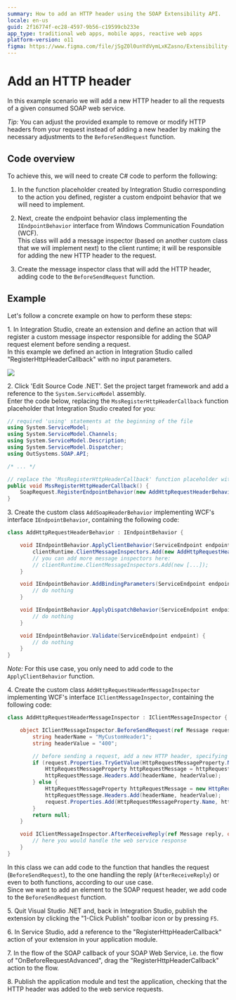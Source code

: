 ```yaml
---
summary: How to add an HTTP header using the SOAP Extensibility API.
locale: en-us
guid: 2f16774f-ec28-4597-9b56-c19599cb233e
app_type: traditional web apps, mobile apps, reactive web apps
platform-version: o11
figma: https://www.figma.com/file/jSgZ0l0unYdVymLxKZasno/Extensibility-and-Integration?type=design&node-id=418%3A24&mode=design&t=8a1ub9syb4QKHbuk-1
---
```


# Add an HTTP header

In this example scenario we will add a new HTTP header to all the requests of a given consumed SOAP web service.

_Tip:_ You can adjust the provided example to remove or modify HTTP headers from your request instead of adding a new header by making the necessary adjustments to the `BeforeSendRequest` function.

## Code overview 

To achieve this, we will need to create C# code to perform the following:

1. In the function placeholder created by Integration Studio corresponding to the action you defined, register a custom endpoint behavior that we will need to implement.

1. Next, create the endpoint behavior class implementing the `IEndpointBehavior` interface from Windows Communication Foundation (WCF).  
This class will add a message inspector (based on another custom class that we will implement next) to the client runtime; it will be responsible for adding the new HTTP header to the request.  

1. Create the message inspector class that will add the HTTP header, adding code to the `BeforeSendRequest` function.

## Example 

Let's follow a concrete example on how to perform these steps:

1\. In Integration Studio, create an extension and define an action that will register a custom message inspector responsible for adding the SOAP request element before sending a request.  
In this example we defined an action in Integration Studio called "RegisterHttpHeaderCallback" with no input parameters.

![](<images/is-action-register-httpheader-callback.png>)

2\. Click 'Edit Source Code .NET'. Set the project target framework and add a reference to the `System.ServiceModel` assembly.  
Enter the code below, replacing the `MssRegisterHttpHeaderCallback` function placeholder that Integration Studio created for you:  

```csharp
// required 'using' statements at the beginning of the file
using System.ServiceModel;
using System.ServiceModel.Channels;
using System.ServiceModel.Description;
using System.ServiceModel.Dispatcher;
using OutSystems.SOAP.API;

/* ... */

// replace the 'MssRegisterHttpHeaderCallback' function placeholder with the following code
public void MssRegisterHttpHeaderCallback() {
    SoapRequest.RegisterEndpointBehavior(new AddHttpRequestHeaderBehavior());
}
```        

3\. Create the custom class `AddSoapHeaderBehavior` implementing WCF's interface `IEndpointBehavior`, containing the following code:

```csharp
class AddHttpRequestHeaderBehavior : IEndpointBehavior {

    void IEndpointBehavior.ApplyClientBehavior(ServiceEndpoint endpoint, ClientRuntime clientRuntime) {
        clientRuntime.ClientMessageInspectors.Add(new AddHttpRequestHeaderMessageInspector());
        // you can add more message inspectors here:
        // clientRuntime.ClientMessageInspectors.Add(new [...]);
    }

    void IEndpointBehavior.AddBindingParameters(ServiceEndpoint endpoint, BindingParameterCollection bindingParameters) {
        // do nothing
    }

    void IEndpointBehavior.ApplyDispatchBehavior(ServiceEndpoint endpoint, EndpointDispatcher endpointDispatcher) {
        // do nothing
    }

    void IEndpointBehavior.Validate(ServiceEndpoint endpoint) {
        // do nothing
    }
}
```

_Note:_ For this use case, you only need to add code to the `ApplyClientBehavior` function.

4\. Create the custom class `AddHttpRequestHeaderMessageInspector` implementing WCF's interface `IClientMessageInspector`, containing the following code:

```csharp
class AddHttpRequestHeaderMessageInspector : IClientMessageInspector {

    object IClientMessageInspector.BeforeSendRequest(ref Message request, IClientChannel channel) {
        string headerName = "MyCustomHeader1";
        string headerValue = "400";

        // before sending a request, add a new HTTP header, specifying its name and value
        if (request.Properties.TryGetValue(HttpRequestMessageProperty.Name, out object httpRequestMessageObject)) {
            HttpRequestMessageProperty httpRequestMessage = httpRequestMessageObject as HttpRequestMessageProperty;
            httpRequestMessage.Headers.Add(headerName, headerValue);
        } else {
            HttpRequestMessageProperty httpRequestMessage = new HttpRequestMessageProperty();
            httpRequestMessage.Headers.Add(headerName, headerValue);
            request.Properties.Add(HttpRequestMessageProperty.Name, httpRequestMessage);
        }
        return null;
    }

    void IClientMessageInspector.AfterReceiveReply(ref Message reply, object correlationState) {
        // here you would handle the web service response
    }
}
```
In this class we can add code to the function that handles the request (`BeforeSendRequest`), to the one handling the reply (`AfterReceiveReply`) or even to both functions, according to our use case.  
Since we want to add an element to the SOAP request header, we add code to the `BeforeSendRequest` function.

5\. Quit Visual Studio .NET and, back in Integration Studio, publish the extension by clicking the "1-Click Publish" toolbar icon or by pressing `F5`.

6\. In Service Studio, add a reference to the "RegisterHttpHeaderCallback" action of your extension in your application module.  

7\. In the flow of the SOAP callback of your SOAP Web Service, i.e. the flow of "OnBeforeRequestAdvanced", drag the "RegisterHttpHeaderCallback" action to the flow. 

8\. Publish the application module and test the application, checking that the HTTP header was added to the web service requests.

